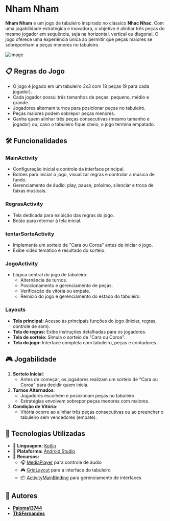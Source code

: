# Nham Nham

**Nham Nham** é um jogo de tabuleiro inspirado no clássico **Nhac Nhac**. Com uma jogabilidade estratégica e inovadora, o objetivo é alinhar três peças do mesmo jogador em sequência, seja na horizontal, vertical 
ou diagonal. O jogo oferece uma experiência única ao permitir que peças maiores se sobreponham a peças menores no tabuleiro.

![image](https://github.com/user-attachments/assets/3420658c-3765-4ab6-b25f-1a17c9f81645)

## 📋 Regras do Jogo

- O jogo é jogado em um tabuleiro 3x3 com 18 peças (9 para cada jogador).
- Cada jogador possui três tamanhos de peças: pequeno, médio e grande.
- Jogadores alternam turnos para posicionar peças no tabuleiro.
- Peças maiores podem sobrepor peças menores.
- Ganha quem alinhar três peças consecutivas (mesmo tamanho e jogador) ou, caso o tabuleiro fique cheio, o jogo termina empatado.

## 🛠️ Funcionalidades

### **MainActivity**
- Configuração inicial e controle da interface principal.
- Botões para iniciar o jogo, visualizar regras e controlar a música de fundo.
- Gerenciamento de áudio: play, pause, próximo, silenciar e troca de faixas musicais.

### **RegrasActivity**
- Tela dedicada para exibição das regras do jogo.
- Botão para retornar à tela inicial.

### **tentarSorteActivity**
- Implementa um sorteio de "Cara ou Coroa" antes de iniciar o jogo.
- Exibe vídeo temático e resultado do sorteio.

### **JogoActivity**
- Lógica central do jogo de tabuleiro:
  - Alternância de turnos.
  - Posicionamento e gerenciamento de peças.
  - Verificação de vitória ou empate.
  - Reinício do jogo e gerenciamento do estado do tabuleiro.

### **Layouts**
- **Tela principal:** Acesso às principais funções do jogo (iniciar, regras, controle de som).
- **Tela de regras:** Exibe instruções detalhadas para os jogadores.
- **Tela de sorteio:** Simula o sorteio de "Cara ou Coroa".
- **Tela do jogo:** Interface completa com tabuleiro, peças e contadores.

## 🎮 Jogabilidade

1. **Sorteio Inicial**:
   - Antes de começar, os jogadores realizam um sorteio de "Cara ou Coroa" para decidir quem inicia.
2. **Turnos Alternados**:
   - Jogadores escolhem e posicionam peças no tabuleiro.
   - Estratégias envolvem sobrepor peças menores com maiores.
3. **Condição de Vitória**:
   - Vitória ocorre ao alinhar três peças consecutivas ou ao preencher o tabuleiro sem vencedores (empate).

## 🚀 Tecnologias Utilizadas

- 📝 **Linguagem:** [Kotlin](https://kotlinlang.org/)  
- 📱 **Plataforma:** [Android Studio](https://developer.android.com/studio)  
- 🎵 **Recursos:**
  - 🎧 [MediaPlayer](https://developer.android.com/reference/android/media/MediaPlayer) para controle de áudio  
  - 🎮 [GridLayout](https://developer.android.com/reference/android/widget/GridLayout) para a interface do tabuleiro  
  - 📦 [ActivityMainBinding](https://developer.android.com/topic/libraries/view-binding) para gerenciamento de interfaces 

## 👥 Autores

- [**Paloma13744**](https://github.com/Paloma13744)  
- [**ThSFernandes**](https://github.com/ThSFernandes)  

